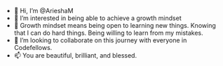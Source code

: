 - 👋 Hi, I’m @ArieshaM
- 👀 I’m interested in being able to achieve a growth mindset
- 🌱 Growth mindset means being open to learning new things. Knowing that I can do hard things. Being willing to learn from my mistakes.
- 💞️ I’m looking to collaborate on this journey with everyone in Codefellows. 
- 📫 You are beautiful, brilliant, and blessed.

<!---
ArieshaM/ArieshaM is a ✨ special ✨ repository because its `README.md` (this file) appears on your GitHub profile.
You can click the Preview link to take a look at your changes.
--->
